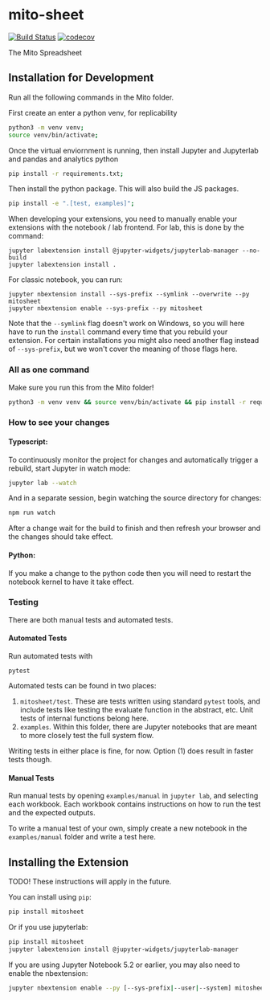 
# mito-sheet

[![Build Status](https://travis-ci.org/mito/mito.svg?branch=master)](https://travis-ci.org/mito/mito)
[![codecov](https://codecov.io/gh/mito/mito/branch/master/graph/badge.svg)](https://codecov.io/gh/mito/mito)


The Mito Spreadsheet

## Installation for Development

Run all the following commands in the Mito folder. 

First create an enter a python venv, for replicability
```bash
python3 -m venv venv;
source venv/bin/activate;
```

Once the virtual enviornment is running, then install Jupyter and Jupyterlab and pandas and analytics python
```bash
pip install -r requirements.txt;
```

Then install the python package. This will also build the JS packages.
```bash
pip install -e ".[test, examples]";
```

When developing your extensions, you need to manually enable your extensions with the
notebook / lab frontend. For lab, this is done by the command:
```
jupyter labextension install @jupyter-widgets/jupyterlab-manager --no-build
jupyter labextension install .
```

For classic notebook, you can run:
```
jupyter nbextension install --sys-prefix --symlink --overwrite --py mitosheet
jupyter nbextension enable --sys-prefix --py mitosheet
```

Note that the `--symlink` flag doesn't work on Windows, so you will here have to run
the `install` command every time that you rebuild your extension. For certain installations
you might also need another flag instead of `--sys-prefix`, but we won't cover the meaning
of those flags here.

### All as one command

Make sure you run this from the Mito folder!

```bash
python3 -m venv venv && source venv/bin/activate && pip install -r requirements.txt && pip install -e ".[test, examples]" && jupyter labextension install @jupyter-widgets/jupyterlab-manager --no-build && jupyter labextension install . && jupyter lab --watch
```

### How to see your changes
#### Typescript:
To continuously monitor the project for changes and automatically trigger a rebuild, start Jupyter in watch mode:
```bash
jupyter lab --watch
```
And in a separate session, begin watching the source directory for changes:
```bash
npm run watch
```

After a change wait for the build to finish and then refresh your browser and the changes should take effect.

#### Python:
If you make a change to the python code then you will need to restart the notebook kernel to have it take effect.

### Testing

There are both manual tests and automated tests. 

#### Automated Tests

Run automated tests with
```
pytest
```

Automated tests can be found in two places:
1. `mitosheet/test`. These are tests written using standard `pytest` tools, and include tests like testing the evaluate function in the abstract, etc. Unit tests of internal functions belong here.
2. `examples`. Within this folder, there are Jupyter notebooks that are meant to more closely test the full system flow. 

Writing tests in either place is fine, for now. Option (1) does result in faster tests though.


#### Manual Tests

Run manual tests by opening `examples/manual` in `jupyter lab`, and selecting each workbook. Each workbook contains instructions on how to run the test and the expected outputs. 

To write a manual test of your own, simply create a new notebook in the `examples/manual` folder and write a test here.

## Installing the Extension

TODO! These instructions will apply in the future.

You can install using `pip`:

```bash
pip install mitosheet
```

Or if you use jupyterlab:

```bash
pip install mitosheet
jupyter labextension install @jupyter-widgets/jupyterlab-manager
```

If you are using Jupyter Notebook 5.2 or earlier, you may also need to enable
the nbextension:
```bash
jupyter nbextension enable --py [--sys-prefix|--user|--system] mitosheet
```

